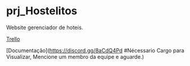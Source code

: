 # prj_Hostelitos

Website gerenciador de hoteis.

[Trello](https://trello.com/b/KVB79Jln/tarefas)

[Documentação](https://discord.gg/8aCdQ4Pd #Nécessario Cargo para Visualizar, Mencione um membro da equipe e aguarde.)
